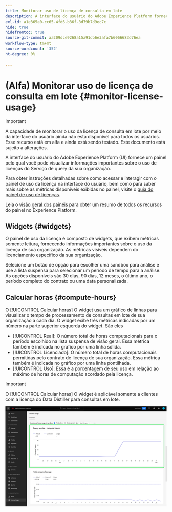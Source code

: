 ```yaml
---
title: Monitorar uso de licença de consulta em lote
description: A interface do usuário do Adobe Experience Platform fornece um painel pelo qual você pode visualizar informações importantes sobre o uso de licenças da Data Distiller de sua organização.
exl-id: a1e365a0-cc65-4fd6-b36f-8d79b7d9ec7c
hide: true
hidefromtoc: true
source-git-commit: aa209dce9268a15a91db6e3afa7b6066683d76ea
workflow-type: tm+mt
source-wordcount: '352'
ht-degree: 0%

---
```


# (Alfa) Monitorar uso de licença de consulta em lote {#monitor-license-usage}

>[!IMPORTANT]
>
>A capacidade de monitorar o uso da licença de consulta em lote por meio da interface do usuário ainda não está disponível para todos os usuários. Esse recurso está em alfa e ainda está sendo testado. Este documento está sujeito a alterações.

A interface do usuário do Adobe Experience Platform (UI) fornece um painel pelo qual você pode visualizar informações importantes sobre o uso de licenças do Serviço de query da sua organização.

Para obter instruções detalhadas sobre como acessar e interagir com o painel de uso da licença na interface do usuário, bem como para saber mais sobre as métricas disponíveis exibidas no painel, visite o [guia do painel de uso de licenças](../../dashboards/guides/license-usage.md).

Leia o [visão geral dos painéis](../../dashboards/home.md) para obter um resumo de todos os recursos do painel no Experience Platform.

## Widgets {#widgets}

O painel de uso da licença é composto de widgets, que exibem métricas somente leitura, fornecendo informações importantes sobre o uso da licença de sua organização. As métricas visíveis dependem do licenciamento específico da sua organização.

Selecione um botão de opção para escolher uma sandbox para análise e use a lista suspensa para selecionar um período de tempo para a análise. As opções disponíveis são 30 dias, 90 dias, 12 meses, o último ano, o período completo do contrato ou uma data personalizada.

## Calcular horas {#compute-hours}

O [!UICONTROL Calcular horas] O widget usa um gráfico de linhas para visualizar o tempo de processamento de consultas em lote de sua organização a cada dia. O widget exibe três métricas indicadas por um número na parte superior esquerda do widget. São eles

- [!UICONTROL Real]: O número total de horas computacionais para o período escolhido na lista suspensa de visão geral. Essa métrica também é indicada no gráfico por uma linha sólida.
- [!UICONTROL Licenciado]: O número total de horas computacionais permitidas pelo contrato de licença de sua organização. Essa métrica também é indicada no gráfico por uma linha pontilhada.
- [!UICONTROL Uso]: Essa é a porcentagem de seu uso em relação ao máximo de horas de computação acordado pela licença.

>[!IMPORTANT]
>
>O [!UICONTROL Calcular horas] O widget é aplicável somente a clientes com a licença do Data Distiller para consultas em lote.

![O painel de uso da licença com o widget de horas de computação destacado.](../images/data-distiller/compute-hours.png)

